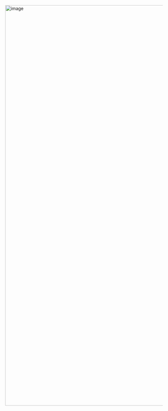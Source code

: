 <img width="1280" alt="image" src="https://github.com/homocat/smart-factory/assets/114394519/e65fe3f8-09b3-4eb2-9415-a9de16d4ed1a">
